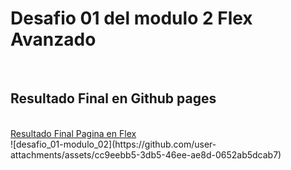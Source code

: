 <h1> <strong>Desafio 01 del modulo 2 Flex Avanzado</strong> </h1>
<br>
<h2>Resultado Final en Github pages</h2>
<br>
<a href="https://gotharo.github.io/Desafio-02_Modulo-02/">Resultado Final Pagina en Flex</a>
<br>
![desafio_01-modulo_02](https://github.com/user-attachments/assets/cc9eebb5-3db5-46ee-ae8d-0652ab5dcab7)
